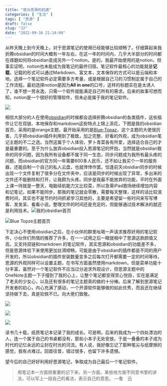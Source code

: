 ```yaml
---
title: "我与思源的初遇"
categories: [ "生活" ]
tags: [ "思源" ]
draft: false
slug: "32"
date: "2022-09-16 21:14:00"
---
```




从昨天晚上到今天晚上，对于思源笔记的使用已经能够比较顺畅了。仔细算起来我折腾obsidian的时间大概有一年左右，在这一年的时间内，几乎大半部分的时间都在琢磨如何将obsidian变成另外一个notion。是的，我最开始使用的是notion，但事实证明，notion也未能成为我笔记的最终归宿。笔记软件最核心的功能就是**记载**，记载的形式可以通过Markdown、富文本，文本保存的方式可以是云端和本地，选择一个笔记软件必定需要多方考量，或是根据自己习的习惯制定属于自己的工作流程。最初选择notion是因为**All in one**的口号，这样的标题实在是太诱人了，谁不想一劳永逸，只需一个软件就能满足自己所有的需求。后来的故事可想而知，notion是一个很好的管理软件，但未必是属于我的笔记软件。

![](https://blog.wangyunzi.com/article/2022-09-16-notion.png)

相信大部分的人在使用[obsidian](https://obsidian.md/)的时候都会选择折腾obsidian的各类插件，这些插件让它在双链、本地保存和markdown这些特点上锦上添花，下图是我的obsidian首页，采用的是orange主题，最开始采用的是[Blue-Topaz](https://github.com/whyt-byte/Blue-Topaz_Obsidian-css)，这个主题的大佬很厉害，几乎把obsidian插件利用到了极致，加之完整、好看的外观，成为obsidian笔记主题的不二之选。当然这属于个人体验，罗卜青菜各有所爱，选择适合自己的才是最重要的。至于为什么放弃obsidian投入思源笔记的怀抱，当然就是obsidian致命的同步问题，因为我所有设备都不属于同一生态，同步问题成为我所有最头疼的问题，而obsidian的官方同一年需要600多人民币，还不如让我买个一年的服务器，还能自制一个自己的私人云盘，也就悻悻作罢。恰逢前天obsidian同步的时候出现一个文件复制了很多分在文件夹中，应该是同步的时候出现了异常，多出来的文件还不能删除和打开，让我颇为头疼。同步是我最不能放弃的功能，平时在外面上课一待就是一整天，电脑续航能力又比较菜，所以急需iPad救场继续增加内容和记笔记，如果不能同步，那我的笔记就会零散，需要每天整理，这样的话比较浪费时间，其实也不是节约时间抓紧学习其他的，主要是希望留一些时间来写写博客、发发呆、看看小说。整理文件的时间还是充足的，但能够通过技术解决的就还是利用技术。![我的obsidian首页](https://blog.wangyunzi.com/article/2022-09-16-obsidian.png)

![Blue Topze主题首页](https://forum-zh.obsidian.md/uploads/default/original/2X/b/b2f4c49214d3fa1023a4b421beb9baecc5066667.jpeg)

下定决心不使用obsidian之后，在小伙伴的群里吆喝一声请求推荐好用的笔记软件，小伙伴们热情的推荐了许多，在一一试用之后一眼就相中了思源这款颜值又高，又支持双链和markdown 的笔记软件，其实思源和obsidian的功能差不多，但是思源体验下来使用更加丝滑顺畅，可能是由于obsidian的插件都是不同的用户开发的，所以obsidian的插件安装数量变多之后每次打开都需要一定的时间等待，思源的外观同样可以设置主题，在书写方面虽然使用markdown，但是菜单功能十分丰富，虽然对一个笔记软件不应当过分追求外观设计，但思源主题中的OneNote主题一下子撞到了我的心上，让整个笔记都变得赏心悦目，实在是满足了老夫的少女心，以及还有很多的笔记主题真的做的十分棒。后来了解到思源笔记开发者的初心，内心充满了感动，一个开源软件能够做的如此优秀，而且还在继续坚持做下去，真是钦佩不已。向大佬们致敬。

![](https://blog.wangyunzi.com/article/2022-09-16-siyuan.png)

![](https://blog.wangyunzi.com/article/2022-09-16-思源.png)

![](https://blog.wangyunzi.com/article/2022-09-16-siyuan1.png)

读书几十载，纸质笔记本记录了我的成长。可是啊，后来的我成为一个四处漂泊的人，连一个属于自己的书桌都没有，那些小本子无处安放，于是一叠叠的本子成为时代的记忆永远的尘封在时光的河流。有人说，我好像忘记了那种笔尖与纸摩擦的感觉，我有点难过。回首往昔，错过很多，也留下许多遗憾。

望今后的自己好好利用好思源笔记，争取成为自己最后一个笔记软件。

> 用笔记本一方面把重要的记下来，另一方面，某些地方我不同意书里的讲法，可以写上一段自己的看法，表示自己的意思。                                                                                                                 —鲁　迅